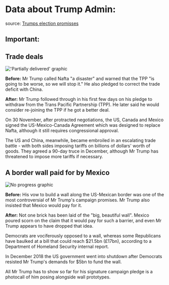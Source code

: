 # Data about Trump Admin:

source: [Trumps election promisses](https://www.bbc.com/news/world-us-canada-37982000)



## Important:

## Trade deals

!['Partially delivered' graphic](https://ichef.bbci.co.uk/news/624/cpsprodpb/42CD/production/_95810171_partially_delivered.jpg)

**Before:** Mr Trump called Nafta "a disaster" and warned that the TPP "is going to be worse, so we will stop it." He also pledged to correct the trade deficit with China.

**After:** Mr Trump followed through in his first few days on his pledge to withdraw from the Trans Pacific Partnership (TPP). He later said he would consider re-joining the TPP if he got a better deal.

On 30 November, after protracted negotiations, the US, Canada and Mexico signed the US-Mexico-Canada Agreement which was designed to replace Nafta, although it still requires congressional approval.

The US and China, meanwhile, became embroiled in an escalating trade battle - with both sides imposing tariffs on billions of dollars' worth of goods. They agreed a 90-day truce in December, although Mr Trump has threatened to impose more tariffs if necessary.



## A border wall paid for by Mexico

![No progress graphic](https://ichef.bbci.co.uk/news/624/cpsprodpb/17765/production/_95810169_no_progress.jpg)

**Before:** His vow to build a wall along the US-Mexican border was one of the most controversial of Mr Trump's campaign promises. Mr Trump also insisted that Mexico would pay for it.

**After:** Not one brick has been laid of the "big, beautiful wall". Mexico poured scorn on the claim that it would pay for such a barrier, and even Mr Trump appears to have dropped that idea.

Democrats are vociferously opposed to a wall, whereas some Republicans have baulked at a bill that could reach $21.5bn (£17bn), according to a Department of Homeland Security internal report.

In December 2018 the US government went into shutdown after Democrats resisted Mr Trump's demands for $5bn to fund the wall.

All Mr Trump has to show so far for his signature campaign pledge is a photocall of him posing alongside wall prototypes.